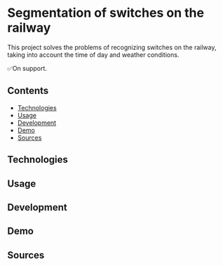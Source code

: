 # Segmentation of switches on the railway
This project solves the problems of recognizing switches on the railway, taking into account the time of day and weather conditions. 

✅On support.

## Contents
- [Technologies](#Technologies)
- [Usage](#Usage)
- [Development](#Development)
- [Demo](#Demo)
- [Sources](#Sources)

## <a name="Technologies">Technologies</a>

## <a name="Usage">Usage</a>

## <a name="Development">Development</a>

## <a name="Demo">Demo</a>

## <a name="Sources">Sources</a>

